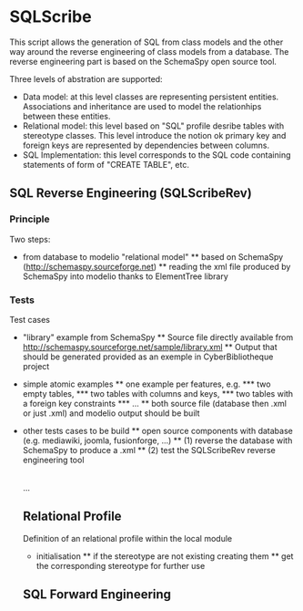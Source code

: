 SQLScribe
=========
This script allows the generation of SQL from class models and the other way around the reverse engineering of class models from a database. The reverse engineering part is based on the SchemaSpy open source tool.

Three levels of abstration are supported:
* Data model: at this level classes are representing persistent entities. Associations and inheritance  are used to model the relationhips between these entities.
* Relational model: this level based on "SQL" profile desribe tables with stereotype classes. This level introduce the notion ok primary key and foreign keys are represented by dependencies between columns. 
* SQL Implementation: this level corresponds to the SQL code containing statements of form of "CREATE TABLE", etc. 

SQL Reverse Engineering (SQLScribeRev)
--------------------------------------
### Principle
Two steps:
* from database to modelio "relational model"
** based on SchemaSpy (http://schemaspy.sourceforge.net)
** reading the xml file produced by SchemaSpy into modelio thanks to ElementTree library

### Tests
Test cases 
* "library" example from SchemaSpy
** Source file directly available from  http://schemaspy.sourceforge.net/sample/library.xml
** Output that should be generated provided as an exemple in CyberBibliotheque project
* simple atomic examples
** one example per features, e.g.
*** two empty tables,
*** two tables with columns and keys, 
*** two tables with a foreign key constraints
*** ...
** both source file (database then .xml or just .xml) and modelio output should be built
* other tests cases to be build
** open source components with database (e.g. mediawiki, joomla, fusionforge, ...)
** (1) reverse the database with SchemaSpy to produce a .xml
** (2) test the SQLScribeRev reverse engineering tool

    <database name="library" type="MySQL - 5.1.35-community">
      <tables>
        <table name="address" numRows="9" remarks="Address details" type="TABLE">
          <column autoUpdated="true" digits="0" id="0" name="addressId" 
                  nullable="false" remarks="" size="10" type="INT">
            <child column="address" foreignKey="borrower_ibfk_1" implied="false"      
                   onDeleteCascade="false" table="borrower"/>
            <child column="address" foreignKey="library_branch_ibfk_1" implied="false" 
                   onDeleteCascade="false" table="library_branch"/>
            <child column="address" foreignKey="publisher_ibfk_1" implied="false" 
                   onDeleteCascade="false" table="publisher"/>
          </column>
          <column autoUpdated="false" digits="0" id="1" name="address1" 
                  nullable="false" remarks="Address line 1" size="50" type="VARCHAR"/>
          <column autoUpdated="false" digits="0" id="2" name="address2" 
                  nullable="true" remarks="Address line 2 (optional)" size="50" type="VARCHAR"/>
          <column autoUpdated="false" digits="0" id="3" name="city" 
                  nullable="false" remarks="" size="30" type="VARCHAR"/>
          <column autoUpdated="false" digits="0" id="4" name="state" 
                  nullable="false" remarks="" size="2" type="CHAR"/>
          <column autoUpdated="false" digits="0" id="5" name="zip" 
                  nullable="false" remarks="Dash req'd for zip+4" size="10" type="VARCHAR"/>
          <primaryKey column="addressId" sequenceNumberInPK="1"/>
          <index name="PRIMARY" unique="true">
            <column ascending="true" name="addressId"/>
          </index>
        </table>
        <table name="author" numRows="9" remarks="" type="TABLE">
        ...
      </tables>
    </database>
    
Relational Profile
-----------
Definition of an relational profile within the local module
* initialisation
** if the stereotype are not existing creating them
** get the corresponding stereotype for further use



SQL Forward Engineering
-----------------------